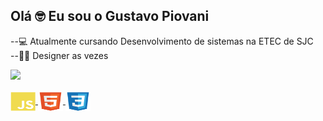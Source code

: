 ## Olá 🤓 Eu sou o Gustavo Piovani

 --💻 Atualmente cursando Desenvolvimento de sistemas na ETEC de SJC <br>
 --👨‍🎨 Designer as vezes  <br>

 <div>
  <a href="https://github.com/ghyrow">
  <!--<img height="180em" src="https://github-readme-stats.vercel.app/api?username=ghyrow&show_icons=true&theme=synthwave&include_all_commits=true&count_private=true"/> -->
  <img height="180em" src="https://github-readme-stats.vercel.app/api/top-langs/?username=gusPiovani&layout=compact&langs_count=7&theme=synthwave&border-radius"/>
</div>
  
<div style="display: inline_block"><br>  
  <img align="center" alt="Gus-Js" height="30" width="40" src="https://raw.githubusercontent.com/devicons/devicon/master/icons/javascript/javascript-plain.svg">
  <img align="center" alt="Gus-HTML" height="30" width="40" src="https://raw.githubusercontent.com/devicons/devicon/master/icons/html5/html5-original.svg">
  <img align="center" alt="Gus-CSS" height="30" width="40" src="https://raw.githubusercontent.com/devicons/devicon/master/icons/css3/css3-original.svg">
</div>
  
  ##
 
<!--<div> 
  <a href="https://instagram.com/ghpiovani" target="_blank"><img src="https://img.shields.io/badge/-Instagram-%23E4405F?style=for-the-badge&logo=instagram&logoColor=white" target="_blank"></a>
 	<a href="https://www.twitch.tv/felpsdetriciclo" target="_blank"><img src="https://img.shields.io/badge/Twitch-9146FF?style=for-the-badge&logo=twitch&logoColor=white" target="_blank"></a>
  <a href = "mailto:gamerhyrow@gmail.com"><img src="https://img.shields.io/badge/-Gmail-%23333?style=for-the-badge&logo=gmail&logoColor=white" target="_blank"></a>
  <a href="https://www.linkedin.com/in/gustavo-piovani-3bb076207/" target="_blank"><img src="https://img.shields.io/badge/-LinkedIn-%230077B5?style=for-the-badge&logo=linkedin&logoColor=white" target="_blank"></a> 
 
</div>
-->
